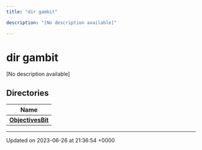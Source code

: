 ```yaml
---
title: "dir gambit"

description: "[No description available]"

---
```


# dir gambit

[No description available]

## Directories

| Name           |
| -------------- |
| **[ObjectivesBit](/documentation/code/files/dir_7dfe9eaad9a1d90fb409b25558cd7c79/#dir-objectivesbit)**  |






-------------------------------

Updated on 2023-06-26 at 21:36:54 +0000
